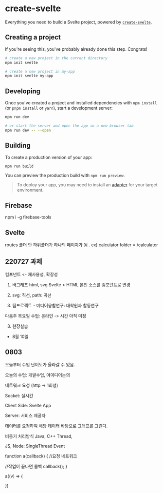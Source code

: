 # create-svelte

Everything you need to build a Svelte project, powered by [`create-svelte`](https://github.com/sveltejs/kit/tree/master/packages/create-svelte).

## Creating a project

If you're seeing this, you've probably already done this step. Congrats!

```bash
# create a new project in the current directory
npm init svelte

# create a new project in my-app
npm init svelte my-app
```

## Developing

Once you've created a project and installed dependencies with `npm install` (or `pnpm install` or `yarn`), start a development server:

```bash
npm run dev

# or start the server and open the app in a new browser tab
npm run dev -- --open
```

## Building

To create a production version of your app:

```bash
npm run build
```

You can preview the production build with `npm run preview`.

> To deploy your app, you may need to install an [adapter](https://kit.svelte.dev/docs/adapters) for your target environment.

## Firebase

npm i -g firebase-tools

## Svelte

routes 폴더 안 하위폴더가 하나의 페이지가 됨 . ex) calculator folder = /calculator

## 220727 과제

컴포넌트 <- 재사용성, 확장성

1. 바그래프 html, svg
Svelte > HTML 본인 소스를 컴포넌트로 변경

1. svg: 직선, path: 곡선 

2. 팀프로젝트 - 미디어융합연구: 대학원과 합동연구

다음주 목요일 수업: 온라인 -> 시간 아직 미정

3. 현장실습 
- 8월 10일

## 0803
오늘부터 수업 난이도가 올라갈 수 있음.

오늘의 수업: 개발수업, 아이디어논의

네트워크 요청 (http -> 1회성)

Socket: 실시간

Client Side: Svelte App

Server: 서비스 제공자

데이터를 요청하여 해당 데이터 바탕으로 그래프를 그린다.

비동기 처리방식 Java, C++ Thread,

JS, Node: SingleThread Event

function a(callback) { //요청 네트워크

//작업이 끝나면 콜백 callback(); }

a((v) => {

})


